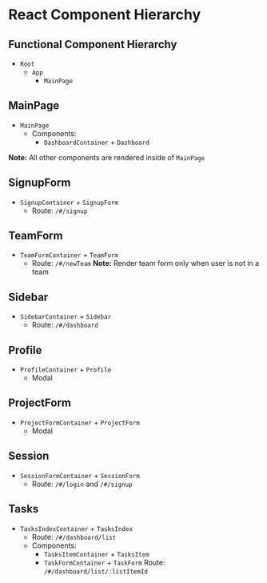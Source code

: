 # React Component Hierarchy

## Functional Component Hierarchy
+ `Root`
  + `App`
    + `MainPage`

## MainPage
+ `MainPage`
  + Components:
    + `DashboardContainer` + `Dashboard`

**Note:** All other components are rendered inside of `MainPage`

## SignupForm
+ `SignupContainer` + `SignupForm`
  + Route: `/#/signup`

## TeamForm
+ `TeamFormContainer` + `TeamForm`
  + Route: `/#/newTeam`
  **Note:** Render team form only when user is not in a team

## Sidebar
+ `SidebarContainer` + `Sidebar`
  + Route: `/#/dashboard`

## Profile
+ `ProfileContainer` + `Profile`
  + Modal

## ProjectForm
+ `ProjectFormContainer` + `ProjectForm`
  + Modal

## Session
+ `SessionFormContainer` + `SessionForm`
  + Route: `/#/login` and `/#/signup`

## Tasks
+ `TasksIndexContainer` + `TasksIndex`
  + Route: `/#/dashboard/list`
  + Components:
    + `TasksItemContainer` + `TasksItem`
    + `TaskFormContainer` + `TaskForm`
      Route: `/#/dashboard/list/:listItemId`
